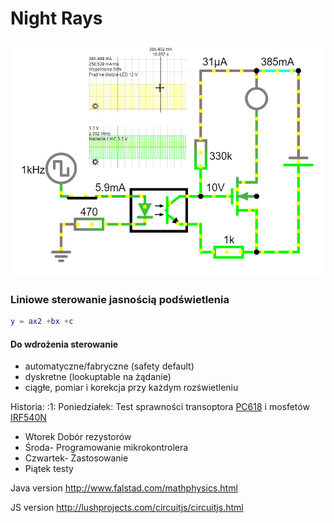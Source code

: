 # Night Rays 
[
![](docs/schemev1-white.gif)
](https://www.falstad.com/circuit/circuitjs.html?ctz=CQAgjCAMB0l5BOJyWoVWCBMcAs+xcA2LBAZizNxF0hAFYayAoAZxoSPCLvwA5udISABmAQwA2rAKbMAbiADsObkpVYs1YbXBYo+mPWa1FDMHrA8zejdTDMATiCLKQt55AHu6YeI+vg2DS4AmBBvIqQ-jyhVjHOWiBkZPBRlnouenx0map6ACbS4gCuEgAuALQS0vngdRAw5swA7h6hQfHezCIJPnGulnScbhiQWMwASsGxvCG6AnQW8EnQZAYYRgDm04F6-G6aUC3OA1xEOpZHred9bar216dqtw93g72Cbse5hNQ-WAtvgNFGdXF1HjZDspFocotdPAk3lw4ScsjkBgCjrQ1iFhPQOokwGQAPpgYmQYn0Ci4BDk2DwBBgej0LCKKhkRT0Ol8cnErCkkkkgAKDkAoID5AA6rAAdmIpfkAJYAe3yAC8FdIpQAZACiABEpeYpQA1Y40rjvejmT72bE0bIgB34iyYxZkskUvg8Mhcoh0sZcin8rBkkkAOTEAAcFYBMQAAxhqpaqpQBbADCUrIqxNzCVjrqdCtGjcQmgDRGAhYeYg5fMcHODAwNZGECr4Ds+nouCpEBUMFSCBB9BIjBs7aSzCAA)

### Liniowe sterowanie jasnością podświetlenia
```m
y = ax2 +bx +c
```

#### Do wdrożenia sterowanie
- automatyczne/fabryczne (safety default)
- dyskretne (lookuptable na żądanie)
- ciągłe, pomiar i korekcja przy każdym rozświetleniu

Historia:
:1: Poniedziałek: Test sprawności transoptora [PC618](docs/PC817.pdf) i mosfetów [IRF540N](docs/irf540n.pdf)
- Wtorek  Dobór rezystorów
- Środa- Programowanie mikrokontrolera
- Czwartek- Zastosowanie
- Piątek testy

Java version
http://www.falstad.com/mathphysics.html

JS version
http://lushprojects.com/circuitjs/circuitjs.html


